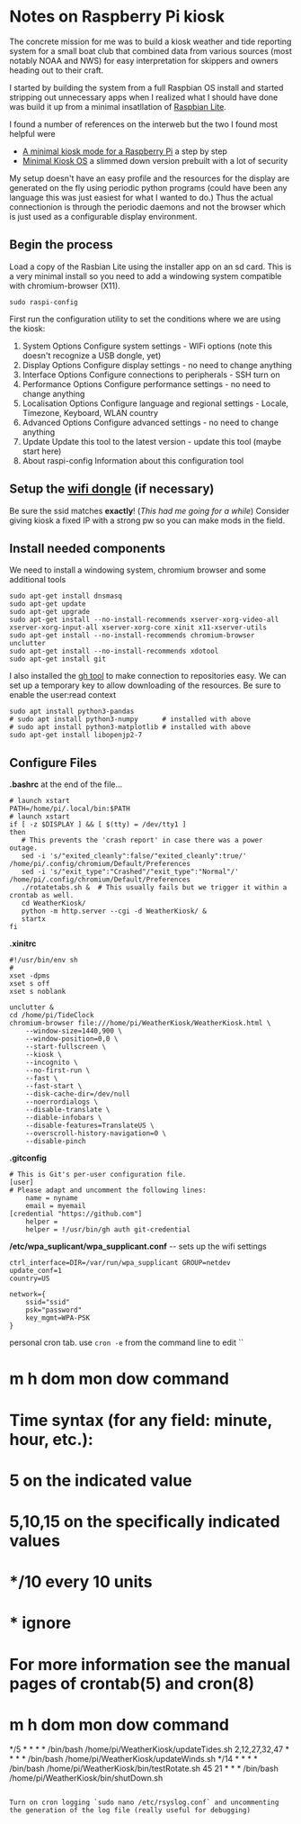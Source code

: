 # Notes on Raspberry Pi kiosk
The concrete mission for me was to build a kiosk weather and tide reporting system for a 
small boat club that combined data from various sources (most notably NOAA and NWS) for easy
interpretation for skippers and owners heading out to their craft.

I started by building the system from a full Raspbian OS install and started stripping out
unnecessary apps when I realized what I should have done was build it up from a minimal
insatllation of [Raspbian Lite](https://www.raspberrypi.org/downloads/raspbian/).

I found a number of references on the interweb but the two I found most helpful were 
  - [A minimal kiosk mode for a Raspberry Pi](https://blog.r0b.io/post/minimal-rpi-kiosk/) a step by step
  - [Minimal Kiosk OS](https://github.com/TheLastProject/minimalKioskOS) a slimmed down version prebuilt with a lot of security

My setup doesn't have an easy profile and the resources for the display are generated on the fly using periodic 
python programs (could have been any language this was just easiest for what I wanted to do.)  Thus the actual connectionion 
is through the periodic daemons and not the browser which is just used as a configurable display environment.

## Begin the process
Load a copy of the Rasbian Lite using the installer app on an sd card.
This is a very minimal install so you need to add a windowing system compatible with chromium-browser (X11).

```
sudo raspi-config
```
First run the configuration utility to set the conditions where we are using the kiosk:
  1. System Options       Configure system settings
    - WIFi options (note this doesn't recognize a USB dongle, yet)
  2. Display Options      Configure display settings
    - no need to change anything
  3. Interface Options    Configure connections to peripherals
    - SSH turn on
  4. Performance Options  Configure performance settings
    - no need to change anything
  5. Localisation Options Configure language and regional settings
    - Locale, Timezone, Keyboard, WLAN country
  6. Advanced Options     Configure advanced settings
    - no need to change anything
  8. Update               Update this tool to the latest version
    - update this tool (maybe start here)
  9. About raspi-config   Information about this configuration tool

## Setup the [wifi dongle](https://www.lifewire.com/usb-wifi-adapter-raspberry-pi-4058093#toc-edit-the-network-interfaces-file) (if necessary)
Be sure the ssid matches **exactly**! (*This had me going for a while*)  Consider giving kiosk a fixed IP with a strong pw so you can make mods in the field.

## Install needed components
We need to install a windowing system, chromium browser and some additional tools
```
sudo apt-get install dnsmasq
sudo apt-get update
sudo apt-get upgrade
sudo apt-get install --no-install-recommends xserver-xorg-video-all xserver-xorg-input-all xserver-xorg-core xinit x11-xserver-utils
sudo apt-get install --no-install-recommends chromium-browser unclutter
sudo apt-get install --no-install-recommends xdotool
sudo apt-get install git
```

I also installed the [gh tool](https://github.com/cli/cli/blob/trunk/docs/install_linux.md) to make connection to repositories easy.  We can set up a temporary key to allow downloading of the resources. Be sure to enable the user:read context 


```
sudo apt install python3-pandas
# sudo apt install python3-numpy      # installed with above
# sudo apt install python3-matplotlib # installed with above
sudo apt-get install libopenjp2-7
```

## Configure Files

**.bashrc**  at the end of the file...
```
# launch xstart
PATH=/home/pi/.local/bin:$PATH
# launch xstart
if [ -z $DISPLAY ] && [ $(tty) = /dev/tty1 ]
then
   # This prevents the 'crash report' in case there was a power outage.
   sed -i 's/"exited_cleanly":false/"exited_cleanly":true/' /home/pi/.config/chromium/Default/Preferences
   sed -i 's/"exit_type":"Crashed"/"exit_type":"Normal"/' /home/pi/.config/chromium/Default/Preferences
   ./rotatetabs.sh &  # This usually fails but we trigger it within a crontab as well.
   cd WeatherKiosk/
   python -m http.server --cgi -d WeatherKiosk/ &
   startx
fi
```

**.xinitrc**
```
#!/usr/bin/env sh
#
xset -dpms
xset s off
xset s noblank

unclutter &
cd /home/pi/TideClock
chromium-browser file:///home/pi/WeatherKiosk/WeatherKiosk.html \
	--window-size=1440,900 \
	--window-position=0,0 \
	--start-fullscreen \
	--kiosk \
	--incognito \
	--no-first-run \
	--fast \
	--fast-start \
	--disk-cache-dir=/dev/null
	--noerrordialogs \
	--disable-translate \
	--diable-infobars \
	--disable-features=TranslateUS \
	--overscroll-history-navigation=0 \
	--disable-pinch
```

**.gitconfig**
```
# This is Git's per-user configuration file.
[user]
# Please adapt and uncomment the following lines:
	name = nyname
	email = myemail
[credential "https://github.com"]
	helper = 
	helper = !/usr/bin/gh auth git-credential
```

**/etc/wpa_suplicant/wpa_supplicant.conf**  -- sets up the wifi settings
```
ctrl_interface=DIR=/var/run/wpa_supplicant GROUP=netdev
update_conf=1
country=US

network={
	ssid="ssid"
	psk="password"
	key_mgmt=WPA-PSK
}
```

personal cron tab. use `cron -e` from the command line to edit
``
# m h  dom mon dow   command
# Time syntax (for any field: minute, hour, etc.):
#    5        on the indicated value
#    5,10,15  on the specifically indicated values
#    */10     every 10 units
#    *        ignore
# For more information see the manual pages of crontab(5) and cron(8)
#
# m h  dom mon dow command
*/5  * * * *          /bin/bash /home/pi/WeatherKiosk/updateTides.sh
2,12,27,32,47 * * * * /bin/bash /home/pi/WeatherKiosk/updateWinds.sh
*/14 * * * *          /bin/bash /home/pi/WeatherKiosk/bin/testRotate.sh
45 21 * * *           /bin/bash /home/pi/WeatherKiosk/bin/shutDown.sh
```

Turn on cron logging `sudo nano /etc/rsyslog.conf` and uncommenting the generation of the log file (really useful for debugging)
